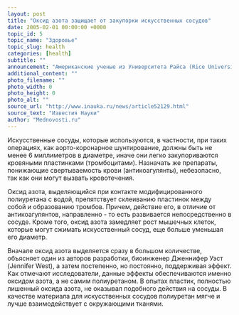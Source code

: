 ```yaml
---
layout: post
title: "Оксид азота защищает от закупорки искусственных сосудов"
date: 2005-02-01 00:00:00 +0000
topic_id: 5
topic_name: "Здоровье"
topic_slug: health
categories: [health]
subtitle: ""
announcement: "Американские ученые из Университета Райса (Rice University) в Хьюстоне (Houston), Техас (Texas), предложили использовать в качестве материала для искусственных кровеносных сосудов химически модифицированный полиуретан, пишет Nature. В отличие от других материалов он выделяет оксид азота, который оказывает целый ряд благоприятных эффектов на сосуды, в том числе препятствует закупорке их тромбами."
additional_content: ""
photo_filename: ""
photo_width: 0
photo_height: 0
photo_alt: ""
source_url: "http://www.inauka.ru/news/article52129.html"
source_text: "Известия Науки"
author: "Mednovosti.ru"
---
```

Искусственные сосуды, которые используются, в частности, при таких операциях, как аорто-коронарное шунтирование, должны быть не менее 6 миллиметров в диаметре, иначе они легко закупориваются кровяными пластинками (тромбоцитами). Назначать же препараты, понижающие свертываемость крови (антикоагулянты), небезопасно, так как они могут вызвать кровотечения.

Оксид азота, выделяющийся при контакте модифицированного полиуретана с водой, препятствует склеиванию пластинок между собой и образованию тромбов. Причем, действие его, в отличие от антикоагулянтов, направленно - то есть развивается непосредственно в сосуде. Кроме того, оксид азота замедляет рост мышечных клеток, которые могут сжимать искусственный сосуд, еще больше уменьшая его диаметр.

Вначале оксид азота выделяется сразу в большом количестве, объясняет один из авторов разработки, биоинженер Дженнифер Уэст (Jennifer West), а затем постепенно, но постоянно, поддерживая эффект. Как отмечают исследователи, данные эффекты обеспечиваются именно оксидом азота, а не самим полиуретаном. В опытах пластик, полностью лишенный оксида азота, не оказывал подобного действия на сосуды. В качестве материала для искусственных сосудов полиуретан мягче и лучше взаимодействует с окружающими тканями.

